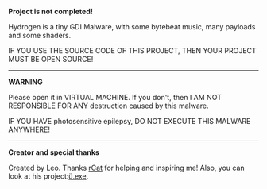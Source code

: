 **Project is not completed!**

Hydrogen is a tiny GDI Malware, with some bytebeat music, many payloads and some shaders. 

IF YOU USE THE SOURCE CODE OF THIS PROJECT, THEN YOUR PROJECT MUST BE OPEN SOURCE!
***
**WARNING**

Please open it in VIRTUAL MACHINE. If you don't, then I AM NOT RESPONSIBLE FOR ANY destruction caused by this malware. 

IF YOU HAVE photosensitive epilepsy, DO NOT EXECUTE THIS MALWARE ANYWHERE!
***
**Creator and special thanks**

Created by Leo.
Thanks [rCat](https://github.com/srcatt "rCat") for helping and inspiring me!
Also, you can look at his project:[ü.exe](https://github.com/srcatt/u "ü.exe").
